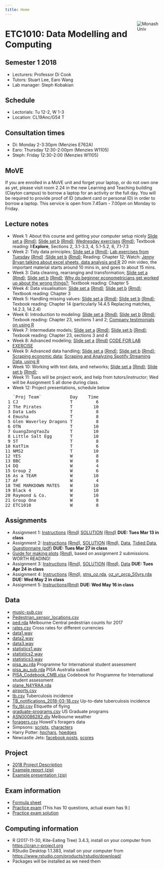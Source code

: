 ```yaml
---
title: Home
---
```


[<img src="img/M.png" style="max-width:15%;min-width:40px;float:right;" alt="Monash Univ" />](https://monash.edu)

# ETC1010: Data Modelling and Computing

## Semester 1 2018

- Lecturers: Professor Di Cook 
- Tutors: Stuart Lee, Earo Wang
- Lab manager: Steph Kobakian

## Schedule

- Lectorials: Tu 12-2, W 1-3 
- Location: CL19Anc/G54 T

## Consultation times

- Di: Monday 2-3:30pm (Menzies E762A)
- Earo: Thursday 12:30-2:00pm (Menzies W1105)
- Steph: Friday 12:30-2:00 (Menzies W1105)

## MoVE

If you are enrolled in a MoVE unit and forget your laptop, or do not own one as yet, please visit room 2.24 in the new Learning and Teaching building (Clayton campus) to borrow a laptop for an activity or the full day. You will be required to provide proof of ID (student card or personal ID) in order to borrow a laptop. This service is open from 7.45am - 7.00pm on Monday to Friday.

## Lecture notes

- Week 1: About this course and getting your computer setup nicely [Slide set a](https://ebsmonash.shinyapps.io/lecture1a_intro/) [(Rmd)](lectures/lecture1a/lecture1a_intro.Rmd); [Slide set b](https://ebsmonash.shinyapps.io/lecture1b_intro/) [(Rmd)](lectures/lecture1b/lecture1b_intro.Rmd); [Wednesday exercises](https://ebsmonash.shinyapps.io/lecture1c_intro/) [(Rmd)](lectures/lecture1c/lecture1c_intro.Rmd); Textbook reading: __I Explore__, Sections 2, 3.1-3.3, 4, 5.1-5.2, 6, 7.1-7.3
- Week 2: Tidy data principles; [Slide set a](https://ebsmonash.shinyapps.io/lecture2a_tidydata/) [(Rmd)](lectures/lecture2a/lecture2a_tidydata.Rmd); [Lab exercises from Tuesday](lectures/Lab_exercises_week-2.html) [(Rmd)](lectures/Lab_exercises_week-2.Rmd) ;[Slide set b](https://ebsmonash.shinyapps.io/lecture2b_tidydata/) [(Rmd)](lectures/lecture2b/lecture2b_tidydata.Rmd); Reading: Chapter 12; Watch: [Jenny Bryan talking about excel sheets, data analysis and R](https://channel9.msdn.com/Events/useR-international-R-User-conference/useR2016/jailbreakr-Get-out-of-Excel-free) 20 min video, the important material starts around 10 mins in, and goes to about 15 mins.
- Week 3: Data cleaning, rearranging and transformation; [Slide set a](https://ebsmonash.shinyapps.io/lecture3a_wrangling/) [(Rmd)](lectures/lecture3a/lecture3a_wrangling.Rmd); [Slide set b](https://ebsmonash.shinyapps.io/lecture3b_wrangling/) [(Rmd)](lectures/lecture3b/lecture3b_wrangling.Rmd); [Why do beginner econometricians get worked up about the wrong things?](http://worthwhile.typepad.com/worthwhile_canadian_initi/2014/03/why-do-people-get-so-worked-about-linear-probability-models.html); Textbook reading: Chapter 5
- Week 4: Data visualisation: [Slide set a](https://ebsmonash.shinyapps.io/lecture4a_visualisation/) [(Rmd)](lectures/lecture4a/lecture4a_visualisation.Rmd); [Slide set b](https://ebsmonash.shinyapps.io/lecture4b_visualisation/) [(Rmd)](lectures/lecture4b/lecture4b_visualisation.Rmd); Textbook reading: Chapter 3
- Week 5: Handling missing values: [Slide set a](https://ebsmonash.shinyapps.io/lecture5a_missings/) [(Rmd)](lectures/lecture5a/lecture5a_missings.Rmd); [Slide set b](https://ebsmonash.shinyapps.io/lecture5b_recap/) [(Rmd)](lectures/lecture5b/lecture5b_recap.Rmd); Texbook reading: Chapter 14 (particularly 14.4.5 Replacing matches, 14.2.3, 14.2.4)
- Week 6: Introduction to modeling: [Slide set a](https://ebsmonash.shinyapps.io/lecture6a_models/) [(Rmd)](lectures/lecture6a/lecture6a_models.Rmd); [Slide set b](https://ebsmonash.shinyapps.io/lecture6b_models/) [(Rmd)](lectures/lecture6b/lecture6b_models.Rmd); Texbook reading: Chapter 23, sections 1 and 2; [Company testimonials on using R](https://github.com/ThinkR-open/companies-using-r)
- Week 7: Intermediate models; [Slide set a](https://ebsmonash.shinyapps.io/lecture7a_models/) [(Rmd)](lectures/lecture7a/lecture7a_models.Rmd); [Slide set b](https://ebsmonash.shinyapps.io/lecture7b_models/) [(Rmd)](lectures/lecture7b/lecture7b_models.Rmd); Texbook reading: Chapter 23, sections 3 and 4
- Week 8: Advanced modeling; [Slide set a](https://ebsmonash.shinyapps.io/lecture8a_models/) [(Rmd)](lectures/lecture8a/lecture8a_models.Rmd) [CODE FOR LAB EXERCISE](lectures/lecture8a/lab_exercise_week8a.R)
- Week 9: Advanced data handling; [Slide set a](https://ebsmonash.shinyapps.io/lecture9a_adv_data/) [(Rmd)](lectures/lecture9a/lecture9a_adv_data.Rmd); [Slide set b](https://ebsmonash.shinyapps.io/lecture9b_adv_data/) [(Rmd)](lectures/lecture9b/lecture9b_adv_data.Rmd); [Scraping economic data](https://uninformedpriors.org/posts/using-purrr-to-wrangle-and-clean-economic-data/); [Scraping and Analyzing Spotify Streaming Data, using R](https://ramirobentes.netlify.com/post/scraping-and-analyzing-spotify-streaming-data-using-r/)
- Week 10: Working with text data, and networks; [Slide set a](https://ebsmonash.shinyapps.io/lecture10a_text/) [(Rmd)](lectures/lecture10a/lecture10a_text.Rmd); [Slide set b](https://ebsmonash.shinyapps.io/lecture10b_networks/) [(Rmd)](lectures/lecture10b/lecture10b_networks.Rmd);
- Week 11: Tues will be project work, and help from tutors/instructor; Wed will be Assignment 5 all done during class.
- Week 12: Project presentations, schedule below

<PRE>
   `Proj Team`           Day    Time
 1 CJ                    T         6
 2 The Pirates           T        10
 3 Data Lads             T         8
 4 Emusha                T         8
 5 Glen Waverley Dragons T         8
 6 OTN                   T        10
 7 GuangZongYaoZu        T        10
 8 Little Salt Egg       T        10
 9 5T                    T         8
10 KatTim                T         6
11 NMS2                  T        10
12 YES                   W         8
13 BBC                   W         8
14 DQ                    W         4
15 Group 2               W         6
16 As a TEAM             W        10
17 AF                    W         4
18 THE MARKDOWN MATES    W        10
19 Black 4               W        10
20 Raymond & Co.         W        10
21 Group One             W         8
22 ETC1010               W         8
</PRE>

## Assignments

- Assignment 1: [Instructions](assignments/assignment1.html) [(Rmd)](assignments/assignment1.Rmd) [SOLUTION](assignments/assignment1_solution.html) [(Rmd)](assignments/assignment1_solution.Rmd) **DUE: Tues Mar 13 in class**
- Assignment 2: [Instructions](assignments/assignment2.html) [(Rmd)](assignments/assignment2.Rmd), [SOLUTION](assignments/assignment2_solution.html) [(Rmd)](assignments/assignment2_solution.Rmd),  [Data](assignments/data/survey.csv), [Tidied Data](assignments/data/survey_tidy.csv), [Questionnaire (pdf)](assignments/class_survey.pdf)  **DUE: Tues Mar 27 in class**
- [Guide for making plots](assignments/assign2_blog.html) [(Rmd)](assignments/assign2_blog.Rmd), based on assignment 2 submissions. WORTH READING!
- Assignment 3: [Instructions](assignments/assignment3.html) [(Rmd)](assignments/assignment3.Rmd), [SOLUTION](assignments/assignment3_solution.html) [(Rmd)](assignments/assignment3_solution.Rmd), [Data](assignments/data/Melbourne_housing_FULL.csv) **DUE: Tues Apr 24 in class**
- Assignment 4: [Instructions](assignments/assignment4.html) [(Rmd)](assignments/assignment4.Rmd), [stns_oz.rda](assignments/data/stns_oz.rda), [oz_yr_prcp_50yrs.rda](assignments/data/oz_yr_prcp_50yrs.rda) **DUE: Wed May 2 in class**
- Assignment 5:  [Instructions](assignments/assignment5.html)[(Rmd)](assignments/assignment5.Rmd) **DUE: Wed May 16 in class**

<!--
- [Peer evaluation assignments](assignments/assignment3_marking.csv) This is the team's assignment that you should evaluate, on reproducing and explanations. Enter your feedback in the "Assignment 2 peer evaluation" on ED. 
- You can download the Rmd and html for your evaluation here:
    - 5T: [Rmd](assignments/assignment3_submissions/5T/5T.Rmd) [html](assignments/assignment3_submissions/5T/5T.html)
    - BBCS: [Rmd](assignments/assignment3_submissions/BBCS/BBCS.Rmd) [html](assignments/assignment3_submissions/BBCS/BBCS.html)
    - Black_4: [Rmd](assignments/assignment3_submissions/Black 4/Black 4.Rmd) [html](assignments/assignment3_submissions/Black 4/Black 4.html)
    - CJ: [Rmd](assignments/assignment3_submissions/CJ/CJ.Rmd) [html](assignments/assignment3_submissions/CJ/CJ.html)
    - Data Lads: [Rmd](assignments/assignment3_submissions/Data Lads/Data Lads.Rmd) [html](assignments/assignment3_submissions/Data Lads/Data Lads.html)
    - DQ: [Rmd](assignments/assignment3_submissions/DQ/DQ.Rmd) [html](assignments/assignment3_submissions/DQ/DQ.html)
    - ETC1010: [Rmd](assignments/assignment3_submissions/ETC1010/ETC1010.Rmd) [html](assignments/assignment3_submissions/ETC1010/ETC1010.html)
    - Group One: [Rmd](assignments/assignment3_submissions/Group-One/Group-One.Rmd) [html](assignments/assignment3_submissions/Group-One/Group-One.html)
    - Group1: [Rmd](assignments/assignment3_submissions/Group1/Group1.Rmd)
    - Group2: [Rmd](assignments/assignment3_submissions/Group2/Group2.Rmd) [html](assignments/assignment3_submissions/Group2/Group2.html)
    - Group5: [Rmd](assignments/assignment3_submissions/Group5/Group5.Rmd) [html](assignments/assignment3_submissions/Group5/Group5.html)
    - GuangZongYaoZu: [Rmd](assignments/assignment3_submissions/GuangZongYaoZu/GuangZongYaoZu.Rmd) [html](assignments/assignment3_submissions/GuangZongYaoZu/GuangZongYaoZu.html)
    - HDgroup: [Rmd](assignments/assignment3_submissions/HDgroup/HDgroup.Rmd) [html](assignments/assignment3_submissions/HDgroup/HDgroup.html)
   - KatTim: [Rmd](assignments/assignment3_submissions/KatTim/KatTim.Rmd) [html](assignments/assignment3_submissions/KatTim/KatTim.html)
    - LSE: [Rmd](assignments/assignment3_submissions/LSE/LSE.Rmd) [html](assignments/assignment3_submissions/LSE/LSE.html)
    - NMS2: [Rmd](assignments/assignment3_submissions/NMS2/NMS2.Rmd) [html](assignments/assignment3_submissions/NMS2/NMS2.html)
    - OTN: [Rmd](assignments/assignment3_submissions/OTN/OTN.Rmd) [html](assignments/assignment3_submissions/OTN/OTN.html)
    - Raymond & Co: [Rmd](assignments/assignment3_submissions/Raymond & Co/Raymond & Co.Rmd) [html](assignments/assignment3_submissions/Raymond & Co/Raymond & Co.html)
    - The_Ems: [Rmd](assignments/assignment3_submissions/The_Ems/The_Ems.Rmd) [html](assignments/assignment3_submissions/The_Ems/The_Ems.html)
    - The Markdown Mates: [Rmd](assignments/assignment3_submissions/Markdown-Mates/Markdown-Mates.Rmd) [html](assignments/assignment3_submissions/Markdown-Mates/Markdown-Mates.html)
    - The_pirates: [Rmd](assignments/assignment3_submissions/The_pirates/The_pirates.Rmd) [html](assignments/assignment3_submissions/The_pirates/The_pirates.html)
    - YES: [Rmd](assignments/assignment3_submissions/YES/YES.Rmd) [html](assignments/assignment3_submissions/YES/YES.html)
-->

## Data 

- [music-sub.csv](http://dmac.netlify.com/lectures/data/music-sub.csv)
- [Pedestrian_sensor_locations.csv](http://dmac.netlify.com/lectures/data/Pedestrian_sensor_locations.csv)
- [ped.rda](http://dmac.netlify.com/lectures/data/ped.rda) Melbourne Central pedestrian counts for 2017
- [rates.csv](http://dmac.netlify.com/lectures/data/rates.csv) Cross rates for different currencies
- [data1.wav](http://dmac.netlify.com/lectures/data/data1.wav)
- [data2.wav](http://dmac.netlify.com/lectures/data/data2.wav)
- [data3.wav](http://dmac.netlify.com/lectures/data/data3.wav)
- [statistics1.wav](http://dmac.netlify.com/lectures/data/statistics1.wav)
- [statistics2.wav](http://dmac.netlify.com/lectures/data/statistics2.wav)
- [statistics3.wav](http://dmac.netlify.com/lectures/data/statistics3.wav)
- [pisa_au.rda](http://dmac.netlify.com/lectures/data/pisa_au.rda) Programme for International student assessment
- [pisa_au_sub.rda](http://dmac.netlify.com/lectures/lecture7a/data/pisa_au_sub.rda) PISA Australia subset
- [PISA_Codebook_CMB.xlsx](http://dmac.netlify.com/lectures/data/PISA_Codebook_CMB.xlsx) Codebook for Programme for International student assessment
- [plane_N4YRAA.rda](http://dmac.netlify.com/lectures/data/plane_N4YRAA.rda)
- [airports.csv](http://dmac.netlify.com/lectures/data/airports.csv)
- [tb.csv](http://dmac.netlify.com/lectures/data/tb.csv) Tuberculosis incidence
- [TB_notifications_2018-03-18.csv](http://dmac.netlify.com/lectures/data/TB_notifications_2018-03-18.csv) Up-to-date tuberculosis incidence
- [fly_tbl.csv](http://dmac.netlify.com/lectures/data/fly_tbl.csv) Etiquette of flying
- [graduate-programs.csv](http://dmac.netlify.com/lectures/data/graduate-programs.csv) US Graduate programs 
- [ASN00086282.dly](http://dmac.netlify.com/lectures/data/ASN00086282.dly) Melbourne weather
- [foragers.csv](http://dmac.netlify.com/lectures/data/foragers.csv) Howell's foragers data
- Simpsons: [scripts](http://dmac.netlify.com/lectures/data/simpsons_script_lines.csv), [characters](http://dmac.netlify.com/lectures/data/simpsons_characters.csv)
- Harry Potter: [hpchars](http://dmac.netlify.com/lectures/lecture10b/data/hpchars.rda), [hpedges](http://dmac.netlify.com/lectures/lecture10b/data/hpedges.rda)
- Newcastle Jets: [facebook posts](http://dmac.netlify.com/lectures/data/ncj_posts.rda), [scores](http://dmac.netlify.com/lectures/data/ncj.csv)


## Project

- [2018 Project Description](project/project-ETC1010.pdf)
- [Example report (zip)](project/examples/report.zip)
- [Example presentation (zip)](project/examples/presentation.zip)

## Exam information

- [Formula sheet](lectures/ETC1010_FORMULA_SHEET.pdf)
- [Practice exam](exam/practice_exam2017.pdf) (This has 10 questions, actual exam has 9.)
- [Practice exam solution](exam/practice_exam2017_solution.pdf)

## Computing information

- R (2017-11-30, Kite-Eating Tree) 3.4.3, install on your computer from https://cran.r-project.org
- RStudio Desktop 1.1.383, install on your computer from https://www.rstudio.com/products/rstudio/download/
- Packages will be installed as we need them
